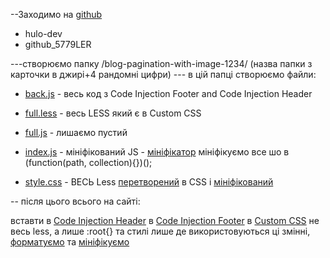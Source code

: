 

--Заходимо на [github](https://github.com/theghostco/ghost/tree/main/assets/)
- hulo-dev
- github_5779LER

---створюємо папку /blog-pagination-with-image-1234/ (назва папки з карточки в джирі+4 рандомні цифри)
--- в цій папці створюємо файли:

- [back.js](./back.js.txt) - весь код з Code Injection Footer and Code Injection Header
- [full.less](./full.less.txt) - весь LESS який є в Custom CSS
- [full.js](./full.js.txt) - лишаємо пустий

- [index.js](./index.js.txt) - мініфікований JS - [мініфікатор](https://www.toptal.com/developers/javascript-minifier) 
    мініфікуємо все шо в (function(path, collection){})();

- [style.css](./style.css.txt) - ВЕСЬ Less [перетворений](https://jsonformatter.org/less-to-css) в CSS і [мініфікований](https://www.toptal.com/developers/cssminifier) 

 -- після цього всього на сайті:
 
вставти в [Code Injection Header](./header-code-inj.txt)
в [Code Injection Footer](./footer-code-inj.txt)
в [Custom CSS](./custom.css) не весь less, а лише :root{} та стилі лише де використовуються ці змінні, 
[форматуємо](https://www.cssportal.com/css-formatter/) та [мініфікуємо](https://www.toptal.com/developers/cssminifier)  
